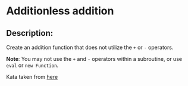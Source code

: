 # Additionless addition

## Description:

Create an addition function that does not utilize the `+` or `-` operators.

__Note__: You may not use the `+` and `-` operators within a subroutine, or use `eval` or `new Function`.


Kata taken from [here](http://www.codewars.com/kata/additionless-addition)
